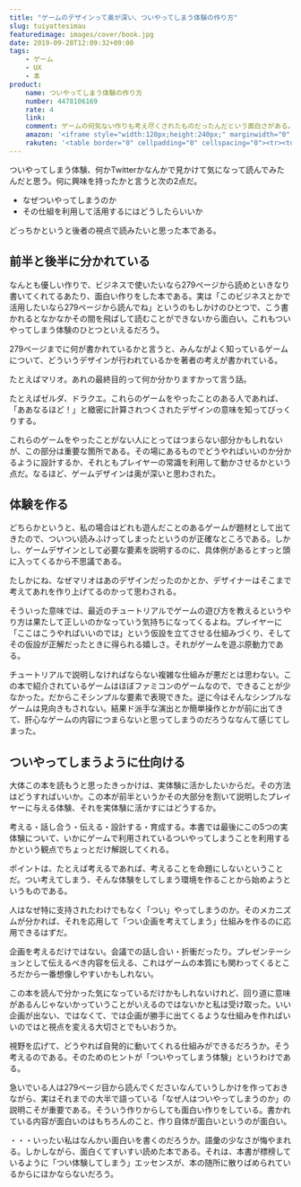 ```yaml
---
title: "ゲームのデザインって奥が深い、ついやってしまう体験の作り方"
slug: tuiyattesimau
featuredimage: images/cover/book.jpg
date: 2019-09-28T12:09:32+09:00
tags:
    - ゲーム
    - UX
    - 本
product:
    name: ついやってしまう体験の作り方
    number: 4478106169
    rate: 4
    link: 
    comment: ゲームの何気ない作りも考え尽くされたものだったんだという面白さがある。
    amazon: '<iframe style="width:120px;height:240px;" marginwidth="0" marginheight="0" scrolling="no" frameborder="0" src="//rcm-fe.amazon-adsystem.com/e/cm?lt1=_blank&bc1=000000&IS2=1&bg1=FFFFFF&fc1=000000&lc1=0000FF&t=illusionspace-22&language=ja_JP&o=9&p=8&l=as4&m=amazon&f=ifr&ref=as_ss_li_til&asins=4478106169&linkId=69c6acda1df7f31543342069a38af194"></iframe>'
    rakuten: '<table border="0" cellpadding="0" cellspacing="0"><tr><td><div style="border:1px solid #95a5a6;border-radius:.75rem;background-color:#FFFFFF;width:504px;margin:0px;padding:5px;text-align:center;overflow:hidden;"><table><tr><td style="width:240px"><a href="https://hb.afl.rakuten.co.jp/hgc/11acbc01.369b1bf6.11acbc02.cabf9fe9/?pc=https%3A%2F%2Fitem.rakuten.co.jp%2Fbook%2F15986916%2F&m=http%3A%2F%2Fm.rakuten.co.jp%2Fbook%2Fi%2F19694510%2F&link_type=picttext&ut=eyJwYWdlIjoiaXRlbSIsInR5cGUiOiJwaWN0dGV4dCIsInNpemUiOiIyNDB4MjQwIiwibmFtIjoxLCJuYW1wIjoicmlnaHQiLCJjb20iOjEsImNvbXAiOiJkb3duIiwicHJpY2UiOjEsImJvciI6MSwiY29sIjoxLCJiYnRuIjoxLCJwcm9kIjowfQ%3D%3D" target="_blank" rel="nofollow noopener noreferrer" style="word-wrap:break-word;"  ><img src="https://hbb.afl.rakuten.co.jp/hgb/11acbc01.369b1bf6.11acbc02.cabf9fe9/?me_id=1213310&item_id=19694510&m=https%3A%2F%2Fthumbnail.image.rakuten.co.jp%2F%400_mall%2Fbook%2Fcabinet%2F6167%2F9784478106167.jpg%3F_ex%3D80x80&pc=https%3A%2F%2Fthumbnail.image.rakuten.co.jp%2F%400_mall%2Fbook%2Fcabinet%2F6167%2F9784478106167.jpg%3F_ex%3D240x240&s=240x240&t=picttext" border="0" style="margin:2px" alt="[商品価格に関しましては、リンクが作成された時点と現時点で情報が変更されている場合がございます。]" title="[商品価格に関しましては、リンクが作成された時点と現時点で情報が変更されている場合がございます。]"></a></td><td style="vertical-align:top;width:248px;"><p style="font-size:12px;line-height:1.4em;text-align:left;margin:0px;padding:2px 6px;word-wrap:break-word"><a href="https://hb.afl.rakuten.co.jp/hgc/11acbc01.369b1bf6.11acbc02.cabf9fe9/?pc=https%3A%2F%2Fitem.rakuten.co.jp%2Fbook%2F15986916%2F&m=http%3A%2F%2Fm.rakuten.co.jp%2Fbook%2Fi%2F19694510%2F&link_type=picttext&ut=eyJwYWdlIjoiaXRlbSIsInR5cGUiOiJwaWN0dGV4dCIsInNpemUiOiIyNDB4MjQwIiwibmFtIjoxLCJuYW1wIjoicmlnaHQiLCJjb20iOjEsImNvbXAiOiJkb3duIiwicHJpY2UiOjEsImJvciI6MSwiY29sIjoxLCJiYnRuIjoxLCJwcm9kIjowfQ%3D%3D" target="_blank" rel="nofollow noopener noreferrer" style="word-wrap:break-word;"  >「ついやってしまう」体験のつくりかた 人を動かす「直感・驚き・物語」のしくみ [ 玉樹 真一郎 ]</a><br><span >価格：1620円（税込、送料無料)</span> <span style="color:#BBB">(2019/9/28時点)</span></p><div style="margin:10px;"><a href="https://hb.afl.rakuten.co.jp/hgc/11acbc01.369b1bf6.11acbc02.cabf9fe9/?pc=https%3A%2F%2Fitem.rakuten.co.jp%2Fbook%2F15986916%2F&m=http%3A%2F%2Fm.rakuten.co.jp%2Fbook%2Fi%2F19694510%2F&link_type=picttext&ut=eyJwYWdlIjoiaXRlbSIsInR5cGUiOiJwaWN0dGV4dCIsInNpemUiOiIyNDB4MjQwIiwibmFtIjoxLCJuYW1wIjoicmlnaHQiLCJjb20iOjEsImNvbXAiOiJkb3duIiwicHJpY2UiOjEsImJvciI6MSwiY29sIjoxLCJiYnRuIjoxLCJwcm9kIjowfQ%3D%3D" target="_blank" rel="nofollow noopener noreferrer" style="word-wrap:break-word;"  ><img src="https://static.affiliate.rakuten.co.jp/makelink/rl.svg" style="float:left;max-height:27px;width:auto;margin-top:0"></a><a href="https://hb.afl.rakuten.co.jp/hgc/11acbc01.369b1bf6.11acbc02.cabf9fe9/?pc=https%3A%2F%2Fitem.rakuten.co.jp%2Fbook%2F15986916%2F%3Fscid%3Daf_pc_bbtn&m=http%3A%2F%2Fm.rakuten.co.jp%2Fbook%2Fi%2F19694510%2F%3Fscid%3Daf_pc_bbtn&link_type=picttext&ut=eyJwYWdlIjoiaXRlbSIsInR5cGUiOiJwaWN0dGV4dCIsInNpemUiOiIyNDB4MjQwIiwibmFtIjoxLCJuYW1wIjoicmlnaHQiLCJjb20iOjEsImNvbXAiOiJkb3duIiwicHJpY2UiOjEsImJvciI6MSwiY29sIjoxLCJiYnRuIjoxLCJwcm9kIjowfQ==" target="_blank" rel="nofollow noopener noreferrer" style="word-wrap:break-word;"  ><div style="float:right;width:41%;height:27px;background-color:#bf0000;color:#fff !important;font-size:12px;font-weight:500;line-height:27px;margin-left:1px;padding: 0 12px;border-radius:16px;cursor:pointer;text-align:center;">楽天で購入</div></a></div></td><tr></table></div><br><p style="color:#000000;font-size:12px;line-height:1.4em;margin:5px;word-wrap:break-word"></p></td></tr></table>'
---
```


ついやってしまう体験、何かTwitterかなんかで見かけて気になって読んでみたんだと思う。何に興味を持ったかと言うと次の2点だ。

- なぜついやってしまうのか
- その仕組を利用して活用するにはどうしたらいいか

どっちかというと後者の視点で読みたいと思った本である。

<!--more-->

## 前半と後半に分かれている

なんとも優しい作りで、ビジネスで使いたいなら279ページから読めといきなり書いてくれてるあたり、面白い作りをした本である。実は「このビジネスとかで活用したいなら279ページから読んでね」というのもしかけのひとつで、こう書かれるとなかなかその間を飛ばして読むことができないから面白い。これもついやってしまう体験のひとつといえるだろう。

279ページまでに何が書かれているかと言うと、みんながよく知っているゲームについて、どういうデザインが行われているかを著者の考えが書かれている。

たとえばマリオ。あれの最終目的って何か分かりますかって言う話。

たとえばゼルダ、ドラクエ。これらのゲームをやったことのある人であれば、「ああなるほど！」と緻密に計算されつくされたデザインの意味を知ってびっくりする。

これらのゲームをやったことがない人にとってはつまらない部分かもしれないが、この部分は重要な箇所である。その場にあるものでどうやればいいのか分かるように設計するか、それともプレイヤーの常識を利用して動かさせるかという点だ。なるほど、ゲームデザインは奥が深いと思わされた。

## 体験を作る

どちらかというと、私の場合はどれも遊んだことのあるゲームが題材として出てきたので、ついつい読みふけってしまったというのが正確なところである。しかし、ゲームデザインとして必要な要素を説明するのに、具体例があるとすっと頭に入ってくるから不思議である。

たしかにね、なぜマリオはあのデザインだったのかとか、デザイナーはそこまで考えてあれを作り上げてるのかって思わされる。

そういった意味では、最近のチュートリアルでゲームの遊び方を教えるというやり方は果たして正しいのかなっていう気持ちになってくるよね。プレイヤーに「ここはこうやればいいのでは」という仮設を立てさせる仕組みづくり、そしてその仮設が正解だったときに得られる嬉しさ。それがゲームを遊ぶ原動力である。

チュートリアルで説明しなければならない複雑な仕組みが悪だとは思わない。この本で紹介されているゲームはほぼファミコンのゲームなので、できることが少なかった。だからこそシンプルな要素で表現できた。逆に今はそんなシンプルなゲームは見向きもされない。結果ド派手な演出とか簡単操作とかが前に出てきて、肝心なゲームの内容につまらないと思ってしまうのだろうななんて感じてしまった。

## ついやってしまうように仕向ける

大体この本を読もうと思ったきっかけは、実体験に活かしたいからだ。その方法はどうすればいいか。この本が前半というかその大部分を割いて説明したプレイヤーに与える体験、それを実体験に活かすにはどうするか。

考える・話し合う・伝える・設計する・育成する。本書では最後にこの5つの実体験について、いかにゲームで利用されているついやってしまうことを利用するかという観点でちょっとだけ解説してくれる。

ポイントは、たとえば考えるであれば、考えることを命題にしないということだ。つい考えてしまう、そんな体験をしてしまう環境を作ることから始めようというものである。

人はなぜ特に支持されたわけでもなく「つい」やってしまうのか。そのメカニズムが分かれば、それを応用して「つい企画を考えてしまう」仕組みを作るのに応用できるはずだ。

企画を考えるだけではない。会議での話し合い・折衝だったり。プレゼンテーションとして伝えるべき内容を伝える、これはゲームの本質にも関わってくるところだから一番想像しやすいかもしれない。

この本を読んで分かった気になっているだけかもしれないけれど、回り道に意味があるんじゃないかっていうことがいえるのではないかと私は受け取った。いい企画が出ない、ではなくて、では企画が勝手に出てくるような仕組みを作ればいいのではと視点を変える大切さとでもいおうか。

視野を広げて、どうやれば自発的に動いてくれる仕組みができるだろうか。そう考えるのである。そのためのヒントが「ついやってしまう体験」というわけである。

急いでいる人は279ページ目から読んでくださいなんていうしかけを作っておきながら、実はそれまでの大半で語っている「なぜ人はついやってしまうのか」の説明こそが重要である。そういう作りからしても面白い作りをしている。書かれている内容が面白いのはもちろんのこと、作り自体が面白いというのが面白い。

・・・いったい私はなんかい面白いを書くのだろうか。語彙の少なさが悔やまれる。しかしながら、面白くてすいすい読めた本である。それは、本書が標榜しているように「つい体験してしまう」エッセンスが、本の随所に散りばめられているからにほかならないだろう。
